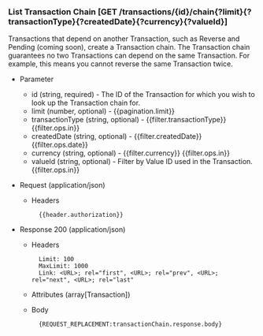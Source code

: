 ### List Transaction Chain [GET /transactions/{id}/chain{?limit}{?transactionType}{?createdDate}{?currency}{?valueId}]
Transactions that depend on another Transaction, such as Reverse and Pending (coming soon), create a Transaction chain. The Transaction chain guarantees no two Transactions can depend on the same Transaction. For example, this means you cannot reverse the same Transaction twice.    

+ Parameter
    + id (string, required) - The ID of the Transaction for which you wish to look up the Transaction chain for. 
    + limit (number, optional) - {{pagination.limit}}
    + transactionType (string, optional) - {{filter.transactionType}}  {{filter.ops.in}}
    + createdDate (string, optional) - {{filter.createdDate}}  {{filter.ops.date}}
    + currency (string, optional) - {{filter.currency}}  {{filter.ops.in}}
    + valueId (string, optional) - Filter by Value ID used in the Transaction.  {{filter.ops.in}}

+ Request (application/json)
    + Headers
    
            {{header.authorization}}

+ Response 200 (application/json)
    + Headers
        
            Limit: 100
            MaxLimit: 1000
            Link: <URL>; rel="first", <URL>; rel="prev", <URL>; rel="next", <URL>; rel="last"
        
    + Attributes (array[Transaction])

    + Body

            {REQUEST_REPLACEMENT:transactionChain.response.body}
